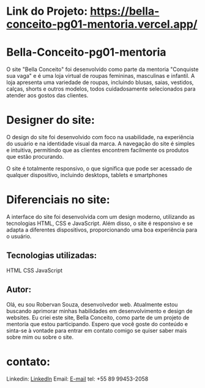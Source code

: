 # Link do Projeto: https://bella-conceito-pg01-mentoria.vercel.app/

# Bella-Conceito-pg01-mentoria
O site "Bella Conceito" foi desenvolvido como parte da mentoria "Conquiste sua vaga" e é uma loja virtual de roupas femininas, masculinas e infantil. A loja apresenta uma variedade de roupas, incluindo blusas, saias, vestidos, calças, shorts e outros modelos, todos cuidadosamente selecionados para atender aos gostos das clientes.

# Designer do site: 
O design do site foi desenvolvido com foco na usabilidade, na experiência do usuário e na identidade visual da marca. A navegação do site é simples e intuitiva, permitindo que as clientes encontrem facilmente os produtos que estão procurando.

O site é totalmente responsivo, o que significa que pode ser acessado de qualquer dispositivo, incluindo desktops, tablets e smartphones
# Diferenciais no site: 
A interface do site foi desenvolvida com um design moderno, utilizando as tecnologias HTML, CSS e JavaScript. Além disso, o site é responsivo e se adapta a diferentes dispositivos, proporcionando uma boa experiência para o usuário.

## Tecnologias utilizadas:
HTML
CSS
JavaScript



## Autor:
Olá, eu sou Robervan Souza, desenvolvedor web. Atualmente estou buscando aprimorar minhas habilidades em desenvolvimento e design de websites. Eu criei este site, Bella Conceito, como parte de um projeto de mentoria que estou participando. Espero que você goste do conteúdo e sinta-se à vontade para entrar em contato comigo se quiser saber mais sobre mim ou sobre o site.

# contato:
Linkedin: [LinkedIn](https://www.linkedin.com/in/robervan-souza/)
Email: [E-mail](mailto:rob.robervan@hotmail.com)
tel:  +55 89 99453-2058
